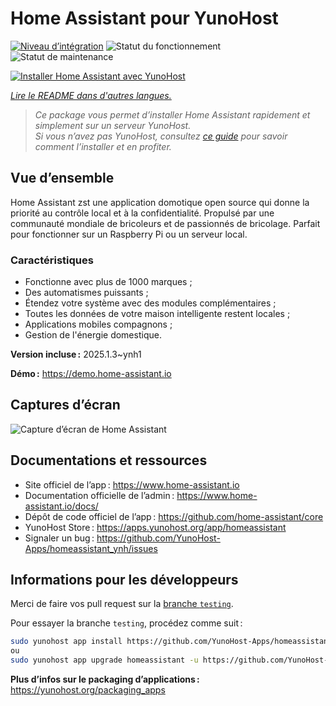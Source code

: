 <!--
Nota bene : ce README est automatiquement généré par <https://github.com/YunoHost/apps/tree/master/tools/readme_generator>
Il NE doit PAS être modifié à la main.
-->

# Home Assistant pour YunoHost

[![Niveau d’intégration](https://apps.yunohost.org/badge/integration/homeassistant)](https://ci-apps.yunohost.org/ci/apps/homeassistant/)
![Statut du fonctionnement](https://apps.yunohost.org/badge/state/homeassistant)
![Statut de maintenance](https://apps.yunohost.org/badge/maintained/homeassistant)

[![Installer Home Assistant avec YunoHost](https://install-app.yunohost.org/install-with-yunohost.svg)](https://install-app.yunohost.org/?app=homeassistant)

*[Lire le README dans d'autres langues.](./ALL_README.md)*

> *Ce package vous permet d’installer Home Assistant rapidement et simplement sur un serveur YunoHost.*  
> *Si vous n’avez pas YunoHost, consultez [ce guide](https://yunohost.org/install) pour savoir comment l’installer et en profiter.*

## Vue d’ensemble

Home Assistant zst une application domotique open source qui donne la priorité au contrôle local et à la confidentialité. Propulsé par une communauté mondiale de bricoleurs et de passionnés de bricolage. Parfait pour fonctionner sur un Raspberry Pi ou un serveur local.

### Caractéristiques

- Fonctionne avec plus de 1000 marques ;
- Des automatismes puissants ;
- Étendez votre système avec des modules complémentaires ;
- Toutes les données de votre maison intelligente restent locales ;
- Applications mobiles compagnons ;
- Gestion de l'énergie domestique.

**Version incluse :** 2025.1.3~ynh1

**Démo :** <https://demo.home-assistant.io>

## Captures d’écran

![Capture d’écran de Home Assistant](./doc/screenshots/screenshot1.png)

## Documentations et ressources

- Site officiel de l’app : <https://www.home-assistant.io>
- Documentation officielle de l’admin : <https://www.home-assistant.io/docs/>
- Dépôt de code officiel de l’app : <https://github.com/home-assistant/core>
- YunoHost Store : <https://apps.yunohost.org/app/homeassistant>
- Signaler un bug : <https://github.com/YunoHost-Apps/homeassistant_ynh/issues>

## Informations pour les développeurs

Merci de faire vos pull request sur la [branche `testing`](https://github.com/YunoHost-Apps/homeassistant_ynh/tree/testing).

Pour essayer la branche `testing`, procédez comme suit :

```bash
sudo yunohost app install https://github.com/YunoHost-Apps/homeassistant_ynh/tree/testing --debug
ou
sudo yunohost app upgrade homeassistant -u https://github.com/YunoHost-Apps/homeassistant_ynh/tree/testing --debug
```

**Plus d’infos sur le packaging d’applications :** <https://yunohost.org/packaging_apps>
